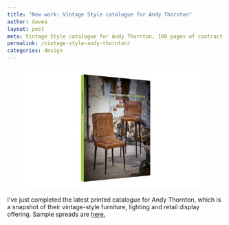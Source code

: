 ```yaml
---
title: "New work: Vintage Style catalogue for Andy Thornton"
author: davea
layout: post
meta: Vintage Style catalogue for Andy Thornton, 160 pages of contract furniture, retail display products and decorative interior lighting
permalink: /vintage-style-andy-thornton/
categories: design
---
```

[<figure><img src="../images/thumb-vintage-style.jpg" alt="cover of vintage style catalogue from andythornton"></figure>][2]
I've just completed the latest printed catalogue for Andy Thornton, which is a snapshot of their vintage-style furniture, lighting and retail display offering. Sample spreads are [here.][1]

[1]: /vintage-style-from-andy-thornton/
[2]: /vintage-style-from-andy-thornton/
